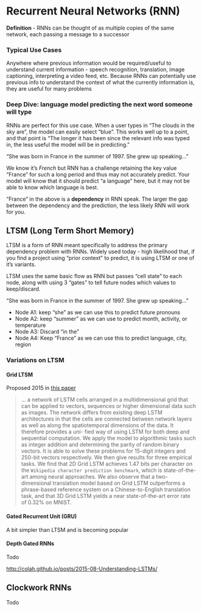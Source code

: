 

# Recurrent Neural Networks (RNN)
**Definition** - RNNs can be thought of as multiple copies of the same network, each passing a message to a successor

### Typical Use Cases
Anywhere where previous information would be required/useful to understand current information - speech recognition, translation, image captioning, interpreting a video feed, etc. Because RNNs can potentially use previous info to understand the context of what the currently information is, they are useful for many problems

### Deep Dive: language model predicting the next word someone will type
RNNs are perfect for this use case. When a user types in “The clouds in the sky are”, the model can easily select “blue”. This works well up to a point, and that point is “The longer it has been since the relevant info was typed in, the less useful the model will be in predicting.”

“She was born in France in the summer of 1997. She grew up speaking...”

We know it’s *French* but RNN has a challenge retaining the key value “France” for such a long period and thus may not accurately predict. Your model will know that it should predict “a language” here, but it may not be able to know which language is best. 

“France” in the above is a **dependency** in RNN speak. The larger the gap between the dependency and the prediction, the less likely RNN will work for you. 

## LTSM (Long Term Short Memory)
LTSM is a form of RNN meant specifically to address the primary dependency problem with RNNs. Widely used today - high likelihood that, if you find a project using “prior context” to predict, it is using LTSM or one of it’s variants. 

LTSM uses the same basic flow as RNN but passes “cell state” to each node, along with using 3 “gates” to tell future nodes which values to keep/discard. 

“She was born in France in the summer of 1997. She grew up speaking...”
- Node A1: keep “she” as we can use this to predict future pronouns 
- Node A2: keep “summer” as we can use to predict month, activity, or temperature
- Node A3: Discard “in the”
- Node A4: Keep “France” as we can use this to predict language, city, region

### Variations on LTSM
#### Grid LTSM
Proposed 2015 in [this paper](https://arxiv.org/pdf/1507.01526v1.pdf)

> ... a network of LSTM cells arranged in a multidimensional grid that can be applied to vectors, sequences or higher dimensional data such as images. The network differs from existing deep LSTM architectures in that the cells are connected between network layers as well as along the spatiotemporal dimensions of the data. 
> It therefore provides a uni- fied way of using LSTM for both deep and sequential computation. We apply the model to algorithmic tasks such as integer addition and determining the parity of random binary vectors. It is able to solve these problems for 15-digit integers and 250-bit vectors respectively. We then give results for three empirical tasks. We find that 2D Grid LSTM achieves 1.47 bits per character on the `Wikipedia character prediction benchmark`, which is state-of-the-art among neural approaches. We also observe that a two-dimensional translation model based on Grid LSTM outperforms a phrase-based reference system on a Chinese-to-English translation task, and that 3D Grid LSTM yields a near state-of-the-art error rate of 0.32% on MNIST. 

#### Gated Recurrent Unit (GRU)
A bit simpler than LTSM and is becoming popular 

#### Depth Gated RNNs
Todo

http://colah.github.io/posts/2015-08-Understanding-LSTMs/


## Clockwork RNNs
Todo